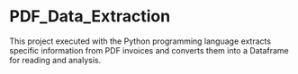 # PDF_Data_Extraction
This project executed with the Python programming language extracts specific information from PDF invoices and converts them into a Dataframe for reading and analysis.
